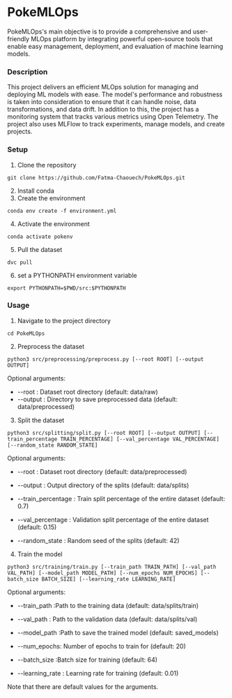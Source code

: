 # PokeMLOps

PokeMLOps's main objective is to provide a comprehensive and user-friendly MLOps platform by integrating powerful open-source tools that enable easy management, deployment, and evaluation of machine learning models. 

### Description
This project delivers an efficient MLOps solution for managing and deploying ML models with ease. The model's performance and robustness is taken into consideration to ensure that it can handle noise, data transformations, and data drift. In addition to this, the project has a monitoring system that tracks various metrics using Open Telemetry. The project also uses MLFlow to track experiments, manage models, and create projects.

### Setup
1. Clone the repository 
```
git clone https://github.com/Fatma-Chaouech/PokeMLOps.git
``` 
2. Install conda
3. Create the environment
```
conda env create -f environment.yml
``` 
4. Activate the environment
```
conda activate pokenv
```
5. Pull the dataset
```
dvc pull
```
6. set a PYTHONPATH environment variable
```
export PYTHONPATH=$PWD/src:$PYTHONPATH
```
### Usage
1. Navigate to the project directory
```
cd PokeMLOps
```
2. Preprocess the dataset
```
python3 src/preprocessing/preprocess.py [--root ROOT] [--output OUTPUT]
```
Optional arguments:
* --root : Dataset root directory (default: data/raw)
* --output : Directory to save preprocessed data (default: data/preprocessed)

3. Split the dataset
```
python3 src/splitting/split.py [--root ROOT] [--output OUTPUT] [--train_percentage TRAIN_PERCENTAGE] [--val_percentage VAL_PERCENTAGE] [--random_state RANDOM_STATE]
```

Optional arguments:

*  --root         :     Dataset root directory (default: data/preprocessed) 

* --output    : Output directory of the splits (default: data/splits) 

* --train_percentage :  Train split percentage of the entire dataset (default: 0.7) 

* --val_percentage   :  Validation split percentage of the entire dataset (default: 0.15) 

* --random_state  : Random seed of the splits (default: 42)

4. Train the model
```
python3 src/training/train.py [--train_path TRAIN_PATH] [--val_path VAL_PATH] [--model_path MODEL_PATH] [--num_epochs NUM_EPOCHS] [--batch_size BATCH_SIZE] [--learning_rate LEARNING_RATE]
```

Optional arguments:

* --train_path :Path to the training data (default: data/splits/train)

* --val_path : Path to the validation data (default: data/splits/val)

* --model_path :Path to save the trained model (default: saved_models)

* --num_epochs:  Number of epochs to train for (default: 20)

* --batch_size  :Batch size for training (default: 64)

* --learning_rate : Learning rate for training (default: 0.01)


Note that there are default values for the arguments.
